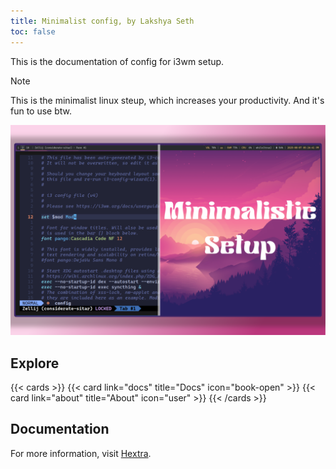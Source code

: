 ```yaml
---
title: Minimalist config, by Lakshya Seth
toc: false
---
```


This is the documentation of config for i3wm setup.

> [!NOTE]
> This is the minimalist linux steup, which increases your productivity. And it's fun to use btw.

![landscape](images/setup.png)

## Explore

{{< cards >}}
  {{< card link="docs" title="Docs" icon="book-open" >}}
  {{< card link="about" title="About" icon="user" >}}
{{< /cards >}}

## Documentation

For more information, visit [Hextra](https://imfing.github.io/hextra).

